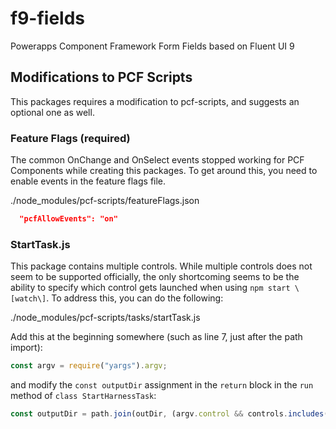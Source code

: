 # f9-fields
Powerapps Component Framework Form Fields based on Fluent UI 9


## Modifications to PCF Scripts
This packages requires a modification to pcf-scripts, and suggests an optional one as well.

### Feature Flags (required)
The common OnChange and OnSelect events stopped working for PCF Components while creating this packages.  To get around this, you need to enable events in the feature flags file.

./node_modules/pcf-scripts/featureFlags.json
```json
  "pcfAllowEvents": "on"
```

### StartTask.js
This package contains multiple controls.  While multiple controls does not seem to be supported officially, the only shortcoming seems to be the ability to specify which control gets launched when using `npm start \[watch\]`.  To address this, you can do the following:

./node_modules/pcf-scripts/tasks/startTask.js

Add this at the beginning somewhere (such as line 7, just after the path import):
```js
const argv = require("yargs").argv;
```

and modify the `const outputDir` assignment in the `return` block in the `run` method of `class StartHarnessTask`:
```js
const outputDir = path.join(outDir, (argv.control && controls.includes(argv.control)) ? argv.control : controls[0]);
```